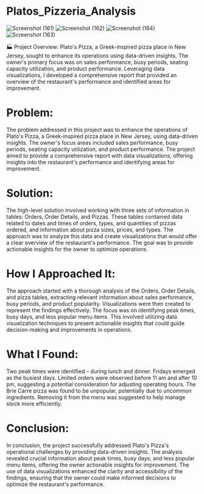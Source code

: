 # Platos_Pizzeria_Analysis

![Screenshot (161)](https://github.com/ipratik35/Platos_PIzzeria_Analysis/assets/125380171/92ed804f-a143-46a9-988f-54d317c2fd33)
![Screenshot (162)](https://github.com/ipratik35/Platos_PIzzeria_Analysis/assets/125380171/6f1e802e-a346-49d8-ba75-48b06e980692)
![Screenshot (164)](https://github.com/ipratik35/Platos_PIzzeria_Analysis/assets/125380171/59bf3bf4-4f85-4abb-80ef-6ab98f235c11)
![Screenshot (163)](https://github.com/ipratik35/Platos_PIzzeria_Analysis/assets/125380171/99e34068-5861-48ca-a20c-43a880ede6a3)


🏭 Project Overview:
Plato's Pizza, a Greek-inspired pizza place in New Jersey, sought to enhance its operations using data-driven insights. The owner's primary focus was on sales performance, busy periods, seating capacity utilization, and product performance. Leveraging data visualizations, 
I developed a comprehensive report that provided an overview of the restaurant's performance and identified areas for improvement.

# Problem:
The problem addressed in this project was to enhance the operations of Plato's Pizza, a Greek-inspired pizza place in New Jersey, using data-driven insights. 
The owner's focus areas included sales performance, busy periods, seating capacity utilization, and product performance. The project aimed to provide a comprehensive report with data visualizations, offering insights into the restaurant's performance and identifying areas for improvement.

# Solution:
The high-level solution involved working with three sets of information in tables: Orders, Order Details, and Pizzas. These tables contained data related to dates and times of orders, types, and quantities of pizzas ordered, and information about pizza sizes, prices, and types. 
The approach was to analyze this data and create visualizations that would offer a clear overview of the restaurant's performance. 
The goal was to provide actionable insights for the owner to optimize operations.

# How I Approached It:
The approach started with a thorough analysis of the Orders, Order Details, and pizza tables, extracting relevant information about sales performance, busy periods, and product popularity. Visualizations were then created to represent the findings effectively. The focus was on identifying peak times, busy days, and less popular menu items. 
This involved utilizing data visualization techniques to present actionable insights that could guide decision-making and improvements in operations.

# What I Found:
Two peak times were identified – during lunch and dinner. Fridays emerged as the busiest days.
Limited orders were observed before 11 am and after 10 pm, suggesting a potential consideration for adjusting operating hours.
The Brie Carre pizza was found to be unpopular, potentially due to uncommon ingredients. 
Removing it from the menu was suggested to help manage stock more efficiently.

# Conclusion:
In conclusion, the project successfully addressed Plato's Pizza's operational challenges by providing data-driven insights. The analysis revealed crucial information about peak times, busy days, and less popular menu items, offering the owner actionable insights for improvement. The use of data visualizations enhanced the clarity and accessibility of the findings, ensuring that the owner could make informed decisions to optimize the restaurant's performance.
